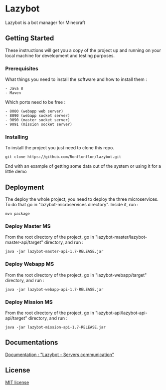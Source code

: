 # Lazybot

Lazybot is a bot manager for Minecraft

## Getting Started

These instructions will get you a copy of the project up and running on your local machine for development and testing purposes.

### Prerequisites

What things you need to install the software and how to install them :

```
- Java 8
- Maven
```

Which ports need to be free :
```
- 8080 (webapp web server)
- 8090 (webapp socket server)
- 9090 (master socket server)
- 9091 (mission socket server)
```

### Installing

To install the project you just need to clone this repo.

```
git clone https://github.com/Ronflonflon/lazybot.git
```

End with an example of getting some data out of the system or using it for a little demo

## Deployment
The deploy the whole project, you need to deploy the three microservices. To do that go in "lazybot-microservices directory".
Inside it, run :
```
mvn package
```
### Deploy Master MS
From the root directory of the project, go in "lazybot-master/lazybot-master-api/target" directory, and run :
```
java -jar lazybot-master-api-1.7-RELEASE.jar
```
### Deploy Webapp MS
From the root directory of the project, go in "lazybot-webapp/target" directory, and run :
```
java -jar lazybot-webapp-api-1.7-RELEASE.jar
```
### Deploy Mission MS
From the root directory of the project, go in "lazybot-api/lazybot-api-api/target" directory, and run :
```
java -jar lazybot-mission-api-1.7-RELEASE.jar
```

## Documentations
[Documentation : "Lazybot - Servers communication"](https://github.com/Ronflonflon/lazybot/blob/master/doc/Lazybot%20-%20Servers%20communication.pdf)

## License
[MIT license](https://github.com/Ronflonflon/lazybot/blob/master/LICENSE.txt)